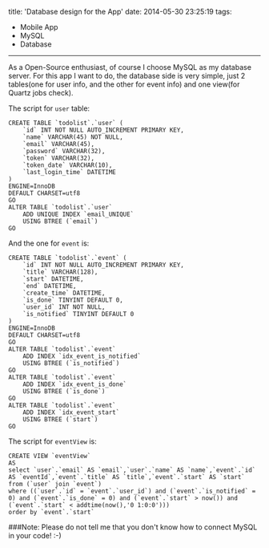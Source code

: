 title: 'Database design for the App'
date: 2014-05-30 23:25:19
tags:
  - Mobile App
  - MySQL
  - Database
---
As a Open-Source enthusiast, of course I choose MySQL as my database server.
For this app I want to do, the database side is very simple, just 2 tables(one for user info, and the other for event info) and one view(for Quartz jobs check).
<!-- more -->
The script for `user` table:
```mysql
CREATE TABLE `todolist`.`user` (
	`id` INT NOT NULL AUTO_INCREMENT PRIMARY KEY, 
	`name` VARCHAR(45) NOT NULL, 
	`email` VARCHAR(45), 
	`password` VARCHAR(32), 
	`token` VARCHAR(32), 
	`token_date` VARCHAR(10), 
	`last_login_time` DATETIME
)
ENGINE=InnoDB
DEFAULT CHARSET=utf8
GO
ALTER TABLE `todolist`.`user`
	ADD UNIQUE INDEX `email_UNIQUE`
	USING BTREE (`email`)
GO
```
And the one for `event` is:
```mysql
CREATE TABLE `todolist`.`event` (
	`id` INT NOT NULL AUTO_INCREMENT PRIMARY KEY, 
	`title` VARCHAR(128), 
	`start` DATETIME, 
	`end` DATETIME, 
	`create_time` DATETIME, 
	`is_done` TINYINT DEFAULT 0, 
	`user_id` INT NOT NULL, 
	`is_notified` TINYINT DEFAULT 0
)
ENGINE=InnoDB
DEFAULT CHARSET=utf8
GO
ALTER TABLE `todolist`.`event`
	ADD INDEX `idx_event_is_notified`
	USING BTREE (`is_notified`)
GO
ALTER TABLE `todolist`.`event`
	ADD INDEX `idx_event_is_done`
	USING BTREE (`is_done`)
GO
ALTER TABLE `todolist`.`event`
	ADD INDEX `idx_event_start`
	USING BTREE (`start`)
GO
```

The script for `eventView` is:
```mysql
CREATE VIEW `eventView` 
AS 
select `user`.`email` AS `email`,`user`.`name` AS `name`,`event`.`id` AS `eventId`,`event`.`title` AS `title`,`event`.`start` AS `start` 
from (`user` join `event`) 
where ((`user`.`id` = `event`.`user_id`) and (`event`.`is_notified` = 0) and (`event`.`is_done` = 0) and (`event`.`start` > now()) and (`event`.`start` < addtime(now(),'0 1:0:0'))) 
order by `event`.`start`
```

###Note: Please do not tell me that you don't know how to connect MySQL in your code! :-)